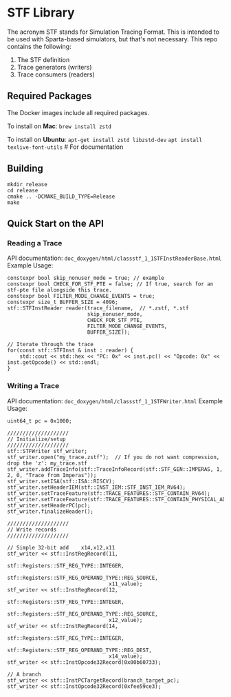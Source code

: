 # STF Library

The acronym STF stands for Simulation Tracing Format. This is intended to be used
with Sparta-based simulators, but that's not necessary.
This repo contains the following:

1. The STF definition
1. Trace generators (writers)
1. Trace consumers (readers)

## Required Packages

The Docker images include all required packages.

To install on **Mac**:
`brew install zstd`

To install on **Ubuntu**:
`apt-get install zstd libzstd-dev`
`apt install texlive-font-utils`  # For documentation

## Building

```
mkdir release
cd release
cmake .. -DCMAKE_BUILD_TYPE=Release
make
```
## Quick Start on the API

### Reading a Trace

API documentation: `doc_doxygen/html/classstf_1_1STFInstReaderBase.html`
Example Usage:
```
constexpr bool skip_nonuser_mode = true; // example
constexpr bool CHECK_FOR_STF_PTE = false; // If true, search for an stf-pte file alongside this trace.
constexpr bool FILTER_MODE_CHANGE_EVENTS = true;
constexpr size_t BUFFER_SIZE = 4096;
stf::STFInstReader reader(trace_filename,  // *.zstf, *.stf
                          skip_nonuser_mode,
                          CHECK_FOR_STF_PTE, 
                          FILTER_MODE_CHANGE_EVENTS,
                          BUFFER_SIZE));

// Iterate through the trace
for(const stf::STFInst & inst : reader) {
    std::cout << std::hex << "PC: 0x" << inst.pc() << "Opcode: 0x" << inst.getOpcode() << std::endl;
}

```

### Writing a Trace

API documentation: `doc_doxygen/html/classstf_1_1STFWriter.html`
Example Usage:
```
uint64_t pc = 0x1000;

////////////////////
// Initialize/setup
////////////////////
stf::STFWriter stf_writer;
stf_writer.open("my_trace.zstf");  // If you do not want compression, drop the 'z': my_trace.stf
stf_writer.addTraceInfo(stf::TraceInfoRecord(stf::STF_GEN::IMPERAS, 1, 2, 0, "Trace from Imperas"));
stf_writer.setISA(stf::ISA::RISCV);
stf_writer.setHeaderIEM(stf::INST_IEM::STF_INST_IEM_RV64);
stf_writer.setTraceFeature(stf::TRACE_FEATURES::STF_CONTAIN_RV64);
stf_writer.setTraceFeature(stf::TRACE_FEATURES::STF_CONTAIN_PHYSICAL_ADDRESS);
stf_writer.setHeaderPC(pc);
stf_writer.finalizeHeader();

////////////////////
// Write records
////////////////////

// Simple 32-bit add    x14,x12,x11
stf_writer << stf::InstRegRecord(11,
                                 stf::Registers::STF_REG_TYPE::INTEGER,
                                 stf::Registers::STF_REG_OPERAND_TYPE::REG_SOURCE,
                                 x11_value);
stf_writer << stf::InstRegRecord(12,
                                 stf::Registers::STF_REG_TYPE::INTEGER,
                                 stf::Registers::STF_REG_OPERAND_TYPE::REG_SOURCE,
                                 x12_value);
stf_writer << stf::InstRegRecord(14,
                                 stf::Registers::STF_REG_TYPE::INTEGER,
                                 stf::Registers::STF_REG_OPERAND_TYPE::REG_DEST,
                                 x14_value);
stf_writer << stf::InstOpcode32Record(0x00b60733);

// A branch
stf_writer << stf::InstPCTargetRecord(branch_target_pc);
stf_writer << stf::InstOpcode32Record(0xfee59ce3);

```

